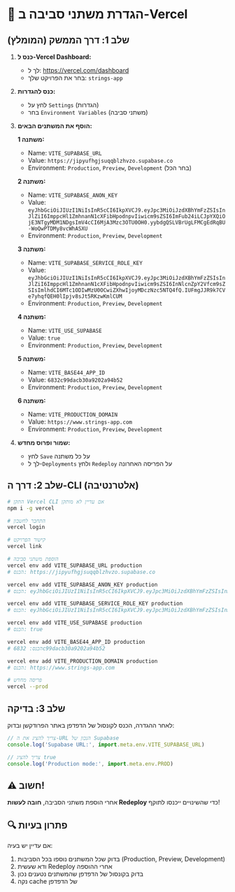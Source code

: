 # 🚀 הגדרת משתני סביבה ב-Vercel

## שלב 1: דרך הממשק (המומלץ)

1. **כנס ל-Vercel Dashboard:**
   - לך ל: https://vercel.com/dashboard
   - בחר את הפרויקט שלך: `strings-app`

2. **כנס להגדרות:**
   - לחץ על `Settings` (הגדרות)
   - בחר `Environment Variables` (משתני סביבה)

3. **הוסף את המשתנים הבאים:**
   
   **משתנה 1:**
   - Name: `VITE_SUPABASE_URL`
   - Value: `https://jipyufhgjsuqqblzhvzo.supabase.co`
   - Environment: `Production`, `Preview`, `Development` (בחר הכל)

   **משתנה 2:**
   - Name: `VITE_SUPABASE_ANON_KEY`
   - Value: `eyJhbGciOiJIUzI1NiIsInR5cCI6IkpXVCJ9.eyJpc3MiOiJzdXBhYmFzZSIsInJlZiI6ImppcHl1ZmhnanN1cXFibHpodnpvIiwicm9sZSI6ImFub24iLCJpYXQiOjE3NTgyMDM1NDgsImV4cCI6MjA3Mzc3OTU0OH0.yybdgQSLVBrUgLFMCgEdRqBU-WoQwPTDMy8vcWhASXU`
   - Environment: `Production`, `Preview`, `Development`

   **משתנה 3:**
   - Name: `VITE_SUPABASE_SERVICE_ROLE_KEY`
   - Value: `eyJhbGciOiJIUzI1NiIsInR5cCI6IkpXVCJ9.eyJpc3MiOiJzdXBhYmFzZSIsInJlZiI6ImppcHl1ZmhnanN1cXFibHpodnpvIiwicm9sZSI6InNlcnZpY2Vfcm9sZSIsImlhdCI6MTc1ODIwMzU0OCwiZXhwIjoyMDczNzc5NTQ4fQ.IUFmgJJR9k7CVe7yhqfQEH0lIpjv8sJt5RKzwKmlCUM`
   - Environment: `Production`, `Preview`, `Development`

   **משתנה 4:**
   - Name: `VITE_USE_SUPABASE`
   - Value: `true`
   - Environment: `Production`, `Preview`, `Development`

   **משתנה 5:**
   - Name: `VITE_BASE44_APP_ID`
   - Value: `6832c99dacb30a9202a94b52`
   - Environment: `Production`, `Preview`, `Development`

   **משתנה 6:**
   - Name: `VITE_PRODUCTION_DOMAIN`
   - Value: `https://www.strings-app.com`
   - Environment: `Production`, `Preview`, `Development`

4. **שמור ופרוס מחדש:**
   - לחץ `Save` על כל משתנה
   - לך ל-`Deployments` ולחץ `Redeploy` על הפריסה האחרונה

## שלב 2: דרך ה-CLI (אלטרנטיבה)

```bash
# התקן Vercel CLI אם עדיין לא מותקן
npm i -g vercel

# התחבר לחשבון
vercel login

# קישור הפרויקט
vercel link

# הוספת משתני סביבה
vercel env add VITE_SUPABASE_URL production
# הכנס: https://jipyufhgjsuqqblzhvzo.supabase.co

vercel env add VITE_SUPABASE_ANON_KEY production
# הכנס: eyJhbGciOiJIUzI1NiIsInR5cCI6IkpXVCJ9.eyJpc3MiOiJzdXBhYmFzZSIsInJlZiI6ImppcHl1ZmhnanN1cXFibHpodnpvIiwicm9sZSI6ImFub24iLCJpYXQiOjE3NTgyMDM1NDgsImV4cCI6MjA3Mzc3OTU0OH0.yybdgQSLVBrUgLFMCgEdRqBU-WoQwPTDMy8vcWhASXU

vercel env add VITE_SUPABASE_SERVICE_ROLE_KEY production
# הכנס: eyJhbGciOiJIUzI1NiIsInR5cCI6IkpXVCJ9.eyJpc3MiOiJzdXBhYmFzZSIsInJlZiI6ImppcHl1ZmhnanN1cXFibHpodnpvIiwicm9sZSI6InNlcnZpY2Vfcm9sZSIsImlhdCI6MTc1ODIwMzU0OCwiZXhwIjoyMDczNzc5NTQ4fQ.IUFmgJJR9k7CVe7yhqfQEH0lIpjv8sJt5RKzwKmlCUM

vercel env add VITE_USE_SUPABASE production
# הכנס: true

vercel env add VITE_BASE44_APP_ID production
# הכנס: 6832c99dacb30a9202a94b52

vercel env add VITE_PRODUCTION_DOMAIN production
# הכנס: https://www.strings-app.com

# פריסה מחדש
vercel --prod
```

## שלב 3: בדיקה

לאחר ההגדרה, הכנס לקונסול של הדפדפן באתר הפרודקשן ובדוק:

```javascript
// צריך להציג את ה-URL הנכון של Supabase
console.log('Supabase URL:', import.meta.env.VITE_SUPABASE_URL)

// צריך להציג true
console.log('Production mode:', import.meta.env.PROD)
```

## ⚠️ חשוב!

אחרי הוספת משתני הסביבה, **חובה לעשות Redeploy** כדי שהשינויים ייכנסו לתוקף!

## 🔍 פתרון בעיות

אם עדיין יש בעיה:

1. בדוק שכל המשתנים נוספו בכל הסביבות (Production, Preview, Development)
2. ודא שעשית Redeploy אחרי ההוספה
3. בדוק בקונסול של הדפדפן שהמשתנים נטענים נכון
4. נקה cache של הדפדפן
